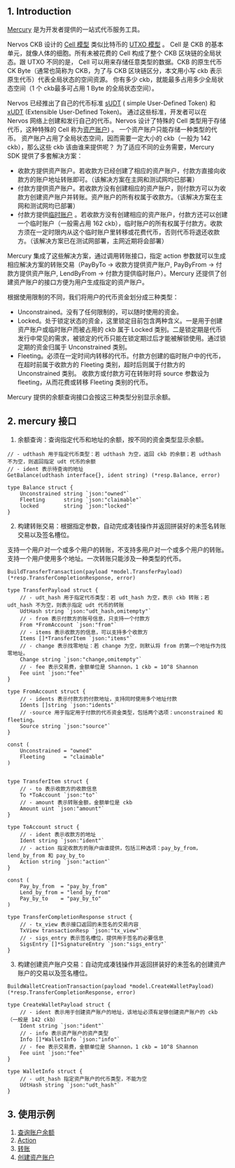 ## 1. Introduction

[Mercury](https://github.com/nervosnetwork/mercury) 是为开发者提供的一站式代币服务工具。

Nervos CKB 设计的 [Cell 模型](https://docs.nervos.org/docs/basics/concepts/cell-model)
类似比特币的 [UTXO 模型](https://en.wikipedia.org/wiki/Unspent_transaction_output) 。 Cell 是 CKB 的基本单元，就像人体的细胞。所有未被花费的 Cell 构成了整个
CKB 区块链的全局状态。跟 UTXO 不同的是， Cell 可以用来存储任意类型的数据。CKB 的原生代币 CK Byte（通常也简称为 CKB，为了与 CKB 区块链区分，本文用小写 ckb 表示原生代币）代表全局状态的空间资源。
你有多少 ckb，就能最多占用多少全局状态空间（1 个 ckb最多可占用 1 Byte 的全局状态空间）。

Nervos 已经推出了自己的代币标准 [sUDT](https://github.com/nervosnetwork/rfcs/blob/master/rfcs/0025-simple-udt/0025-simple-udt.md) (
simple User-Defined Token)
和 [xUDT](https://talk.nervos.org/t/rfc-extensible-udt/5337) (Extensible User-Defined Token)。 通过这些标准，开发者可以在 Nervos
网络上创建和发行自己的代币。Nervos 设计了特殊的 Cell 类型用于存储代币，这种特殊的 Cell
称为[资产账户](https://github.com/nervosnetwork/rfcs/blob/master/rfcs/0026-anyone-can-pay/0026-anyone-can-pay.md)) 。
一个资产账户只能存储一种类型的代币。 资产账户占用了全局状态空间，因而需要一定大小的 ckb（一般为 142 ckb），那么这些 ckb 该由谁来提供呢？ 为了适应不同的业务需要，Mercury SDK 提供了多套解决方案：

* 收款方提供资产账户。若收款方已经创建了相应的资产账户，付款方直接向收款方的账户地址转账即可。（该解决方案在主网和测试网均已部署）
* 付款方提供资产账户。若收款方没有创建相应的资产账户，则付款方可以为收款方创建资产账户并转账。资产账户的所有权属于收款方。（该解决方案在主网和测试网均已部署）
* 付款方提供[临时账户](https://talk.nervos.org/t/sudt-cheque-deposit-design-and-implementation/5209)
  。若收款方没有创建相应的资产账户，付款方还可以创建一个临时账户（一般需占用 162
  ckb），临时账户的所有权属于付款方。收款方须在一定时限内从这个临时账户里转移或花费代币，否则代币将退还收款方。（该解决方案已在测试网部署，主网近期将会部署）

Mercury 集成了这些解决方案，通过调用转账接口，指定 action 参数就可以生成相应解决方案的转账交易（PayByTo -> 收款方提供资产账户, PayByFrom -> 付款方提供资产账户, LendByFrom ->
付款方提供临时账户）。Mercury 还提供了创建资产账户的接口方便为用户生成指定的资产账户。

根据使用限制的不同，我们将用户的代币资金划分成三种类型：

* Unconstrained。没有了任何限制的，可以随时使用的资金。
* Locked。处于锁定状态的资金，这里锁定目前包含两种含义。一是用于创建资产账户或临时账户而被占用的 ckb 属于 Locked 类别。二是锁定期是代币发行中常见的需求，被锁定的代币只能在锁定期过后才能被解锁使用。通过锁定期的资金归属于
  Unconstrained 类别。
* Fleeting。必须在一定时间内转移的代币。付款方创建的临时账户中的代币，在超时前属于收款方的 Fleeting 类别，超时后则属于付款方的 Unconstrained 类别。 收款方或付款方可在转账时将 source 参数设为
  fleeting，从而花费或转移 Fleeting 类别的代币。

Mercury 提供的余额查询接口会按这三种类型分别显示余额。

## 2. mercury 接口

1. 余额查询：查询指定代币和地址的余额，按不同的资金类型显示余额。

``` 
// - udthash 用于指定代币类型：若 udthash 为空，返回 ckb 的余额；若 udthash 不为空，则返回指定 udt 代币的余额
// - ident 表示待查询的地址
GetBalance(udthash interface{}, ident string) (*resp.Balance, error)

type Balance struct {
	Unconstrained string `json:"owned"`
	Fleeting      string `json:"claimable"`
	locked        string `json:"locked"`
}
```

2. 构建转账交易：根据指定参数，自动完成凑钱操作并返回拼装好的未签名转账交易以及签名槽位。

支持一个用户对一个或多个用户的转账，不支持多用户对一个或多个用户的转账。支持一个用户使用多个地址。一次转账只能涉及一种类型的代币。

```
BuildTransferTransaction(payload *model.TransferPayload) (*resp.TransferCompletionResponse, error)

type TransferPayload struct {
	// - udt_hash 用于指定代币类型：若 udt_hash 为空，表示 ckb 转账；若 udt_hash 不为空，则表示指定 udt 代币的转账
	UdtHash string `json:"udt_hash,omitempty"`
	// - from 表示付款方的账号信息，只支持一个付款方
	From *FromAccount `json:"from"`
	// - items 表示收款方的信息，可以支持多个收款方
	Items []*TransferItem `json:"items"`
	// - change 表示找零地址：若 change 为空，则默认将 from 的第一个地址作为找零地址。
	Change string `json:"change,omitempty"`
	// - fee 表示交易费，金额单位是 Shannon，1 ckb = 10^8 Shannon
	Fee uint `json:"fee"`
}

type FromAccount struct {
	// - idents 表示付款方的付款地址，支持同时使用多个地址付款
	Idents []string `json:"idents"`
	// -source 用于指定用于付款的代币资金类型，包括两个选项：unconstrained 和 fleeting。
	Source string `json:"source"`
}

const (
	Unconstrained = "owned"
	Fleeting      = "claimable"
)


type TransferItem struct {
	// - to 表示收款方的收款信息
	To *ToAccount `json:"to"`
	// - amount 表示转账金额，金额单位是 ckb
	Amount uint `json:"amount"`
}

type ToAccount struct {
	// - ident 表示收款方的地址
	Ident string `json:"ident"`
	// - action 指定收款方的账户由谁提供，包括三种选项：pay_by_from，lend_by_from 和 pay_by_to
	Action string `json:"action"`
}

const (
	Pay_by_from  = "pay_by_from"
	Lend_by_from = "lend_by_from"
	Pay_by_to    = "pay_by_to"
)

type TransferCompletionResponse struct {
	// - tx_view 表示接口返回的未签名的交易内容
	TxView transactionResp `json:"tx_view"`
	// - sigs_entry 表示签名槽位，提供用于签名的必要信息
	SigsEntry []*SignatureEntry `json:"sigs_entry"`
}
```

3. 构建创建资产账户交易：自动完成凑钱操作并返回拼装好的未签名的创建资产账户的交易以及签名槽位。

```
BuildWalletCreationTransaction(payload *model.CreateWalletPayload) (*resp.TransferCompletionResponse, error)

type CreateWalletPayload struct {
	// - ident 表示用于创建资产账户的地址，该地址必须有足够创建资产账户的 ckb（一般是 142 ckb）
	Ident string `json:"ident"`
	// - info 表示资产账户的资产类型
	Info []*WalletInfo `json:"info"`
	// - fee 表示交易费，金额单位是 Shannon，1 ckb = 10^8 Shannon
	Fee uint `json:"fee"`
}

type WalletInfo struct {
    // - udt_hash 指定资产账户的代币类型，不能为空
	UdtHash string `json:"udt_hash"`
}
```

## 3. 使用示例

1. [查询账户余额](./test/balance_test.go)
2. [Action](./test/action_test.go)
3. [转账](./test/transfer_completion_test.go)
4. [创建资产账户](./test/create_wallet_test.go)
